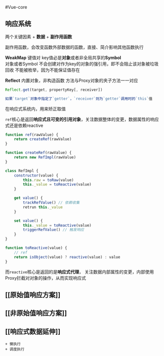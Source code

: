 #Vue-core 
## 响应系统

两个关键因素
	+ **数据**
	+ **副作用函数**

副作用函数，会改变函数外部数据的函数，直接、简介影响其他函数执行


**WeakMap**
键值对 
key值必是**对象**或者非全局共享的**Symbol**  
对象或者Symbol
不会创建对作为key的对象的强引用，即不会阻止该对象被垃圾回收
不能被枚举，因为不能保证值存在

**Reflect**
内置对象，非构造函数
方法与Proxy对象的夹子方法一一对应

```js
Reflect.get(target, propertyKey[, receiver])

如果`target`对象中指定了`getter`，`receiver`则为`getter`调用时的`this`值
```

在响应式系统内，用来矫正取值



`ref`核心是返回**响应式且可变的引用对象**，关注数据整体的变更，数据属性的响应式还是依赖reactive

```js
function ref(rawValue) {
	return createRef(rawValue)
}

function createRef(rawValue) {
	return new RefImpl(rawValue)
}

class RefImpl {
	constructor(value) {
		this.raw = toRaw(value)
		this._value = toReactive(value) 
	}

	get value() {
		trackRefValue() // 依赖收集
		retrun this._value
	}

	set value() {
		this._value = toReactive(value)
		triggerRefValue() // 触发响应
	}
}

function toReactive(value) {
	// ref
	return isObject(value) ? reactive(value) : value
}
```

而`reactive`核心是返回的是**响应式代理**， 关注数据内部属性的变更，内部使用Proxy拦截对对象的操作，从而实现响应式






## [[原始值响应方案]]
## [[非原始值响应方案]]
## [[响应式数据延伸]]
	+ 懒执行
	+ 调度执行